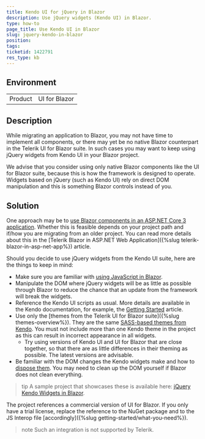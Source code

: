 ```yaml
---
title: Kendo UI for jQuery in Blazor
description: Use jQuery widgets (Kendo UI) in Blazor.
type: how-to
page_title: Use Kendo UI in Blazor
slug: jquery-kendo-in-blazor
position: 
tags: 
ticketid: 1422791
res_type: kb
---
```


## Environment

<table>
    <tbody>
        <tr>
            <td>Product</td>
            <td>UI for Blazor</td>
        </tr>
    </tbody>
</table>

## Description

While migrating an application to Blazor, you may not have time to implement all components, or there may yet be no native Blazor counterpart in the Telerik UI for Blazor suite. In such cases you may want to keep using jQuery widgets from Kendo UI in your Blazor project.

We advise that you consider using only native Blazor components like the UI for Blazor suite, because this is how the framework is designed to operate. Widgets based on jQuery (such as Kendo UI) rely on direct DOM manipulation and this is something Blazor controls instead of you.

## Solution

One approach may be to [use Blazor components in an ASP.NET Core 3 application](https://www.telerik.com/blogs/integrating-blazor-components-with-asp-net-core-views). Whether this is feasible depends on your project path and if/how you are migrating from an older project. You can read more details about this in the [Telerik Blazor in ASP.NET Web Application]({%slug telerik-blazor-in-asp-net-app%}) article.

Should you decide to use jQuery widgets from the Kendo UI suite, here are the things to keep in mind:

* Make sure you are familiar with [using JavaScript in Blazor](https://docs.microsoft.com/en-us/aspnet/core/blazor/javascript-interop?view=aspnetcore-3.0).
* Manipulate the DOM where jQuery widgets will be as little as possible through Blazor to reduce the chance that an update from the framework will break the widgets.
* Reference the Kendo UI scripts as usual. More details are available in the Kendo documentation, for example, the [Getting Started](https://docs.telerik.com/kendo-ui/intro/first-steps) article.
* Use only the [themes from the Telerik UI for Blazor suite]({%slug themes-overview%}). They are the same [SASS-based themes from Kendo](https://docs.telerik.com/kendo-ui/styles-and-layout/sass-themes). You must not include more than one Kendo theme in the project as this can result in incorrect appearance in all widgets.
    * Try using versions of Kendo UI and UI for Blazor that are close together, so that there are as little differences in their theming as possible. The latest versions are advisable.
* Be familiar with the DOM changes the Kendo widgets make and how to [dispose them](https://docs.telerik.com/kendo-ui/intro/widget-basics/destroy). You may need to clean up the DOM yourself if Blazor does not clean everything.

>tip A sample project that showcases these is available here: [jQuery Kendo Widgets in Blazor](https://github.com/telerik/blazor-ui/tree/master/common/kendo-in-blazor).

The project references a commercial version of UI for Blazor. If you only have a trial license, replace the reference to the NuGet package and to the JS Interop file [accordingly]({%slug getting-started/what-you-need%}).

>note Such an integration is not supported by Telerik.
